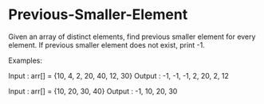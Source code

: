 # Previous-Smaller-Element
Given an array of distinct elements, find previous smaller element for every element. If previous smaller element does not exist, print -1.

Examples: 

Input : arr[] = {10, 4, 2, 20, 40, 12, 30}
Output :         -1, -1, -1, 2, 20, 2, 12

Input : arr[] = {10, 20, 30, 40}
Output :        -1, 10, 20, 30



